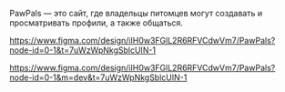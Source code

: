 
PawPals — это сайт, где владельцы питомцев могут создавать и просматривать профили, а также общаться.

https://www.figma.com/design/iIH0w3FGlL2R6RFVCdwVm7/PawPals?node-id=0-1&t=7uWzWpNkgSblcUIN-1


https://www.figma.com/design/iIH0w3FGlL2R6RFVCdwVm7/PawPals?node-id=0-1&m=dev&t=7uWzWpNkgSblcUIN-1

